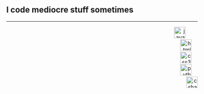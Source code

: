 <h2>I code mediocre stuff sometimes </h2>

---

<div align="right"> 
  <img src="https://cdn.jsdelivr.net/gh/devicons/devicon/icons/javascript/javascript-original.svg" height="30" alt="javascript logo" /> <img width="12" /> <img width="12" /> </div>
  <div align="right"><img src="https://cdn.jsdelivr.net/gh/devicons/devicon/icons/html5/html5-original.svg" height="30" alt="html5 logo" /> <img width="12" /> </div>
  <div align="right"><img src="https://cdn.jsdelivr.net/gh/devicons/devicon/icons/css3/css3-original.svg" height="30" alt="css3 logo" /> <img width="12" /> </div>
  <div align="right"><img src="https://cdn.jsdelivr.net/gh/devicons/devicon/icons/python/python-original.svg" height="30" alt="python logo" /> <img width="12" /> </div>
  <div align="right"><img src="https://cdn.jsdelivr.net/gh/devicons/devicon/icons/csharp/csharp-original.svg" height="30" alt="csharp logo" />
</div>
